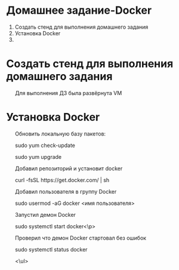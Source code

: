 # Домашнее задание-Docker
<ol>
<li> Создать стенд для выполнения домашнего задания </li>
<li> Установка Docker </li>
<li></li>  
</ol>
  
# Создать стенд для выполнения домашнего задания  
<ul>
<p>Для выполнения ДЗ была развёрнута VM 
</ul>

# Установка Docker  
<ul>
<p>Обновить локальную базу пакетов:</p>
<p>sudo yum check-update</p>
<p>sudo yum upgrade</p>
<p>Добавил репозиторий и установит docker</p>
<p>curl -fsSL https://get.docker.com/ | sh</p>
<p>Добавил пользователя в группу Docker</p>
<p>sudo usermod -aG docker <имя пользователя></p>  
<p>Запустил демон Docker</p>  
<p>sudo systemctl start docker<\p>
<p>Проверил что демон Docker стартовал без ошибок</p>
<p>sudo systemctl status docker</p>  
<\ul>  

